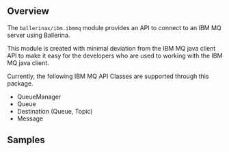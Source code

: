 ## Overview

The `ballerinax/ibm.ibmmq` module provides an API to connect to an IBM MQ server using Ballerina.

This module is created with minimal deviation from the IBM MQ java client API to make it easy for the developers who are used to working with the IBM MQ java client.
 
Currently, the following IBM MQ API Classes are supported through this package.

- QueueManager
- Queue
- Destination (Queue, Topic)
- Message

## Samples

